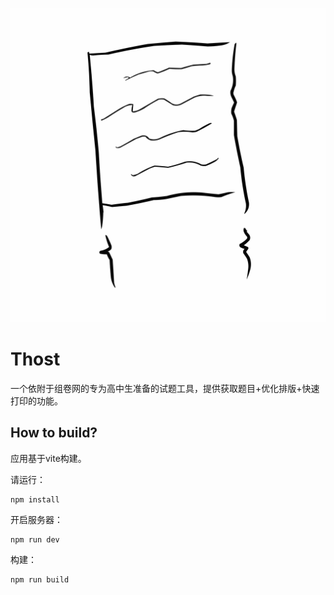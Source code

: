 ![](./public/favicon.svg)
# Thost

一个依附于组卷网的专为高中生准备的试题工具，提供获取题目+优化排版+快速打印的功能。



## How to build?
应用基于vite构建。

请运行：
```batch
npm install
```

开启服务器：
```batch
npm run dev
```

构建：
```batch
npm run build
```